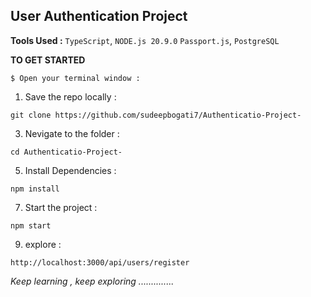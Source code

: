 ## User Authentication Project 

**Tools Used :** `TypeScript`, `NODE.js 20.9.0` `Passport.js`, `PostgreSQL`

**TO GET STARTED**

` $ Open your terminal window : `

1. Save the repo locally : <br>
```
git clone https://github.com/sudeepbogati7/Authenticatio-Project-
 ```

3. Nevigate to the folder :<br>
```
cd Authenticatio-Project-
 ```

5. Install Dependencies : <br>
 ```
npm install
```

 7. Start the project :<br>
```
npm start
 ```

9. explore : <br>
```
http://localhost:3000/api/users/register
```


*Keep learning , keep exploring ..............*
